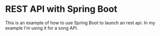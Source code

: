 # REST API with Spring Boot
This is an example of how to use Spring Boot to launch an rest api. 
In my example I'm using it for a song API.
